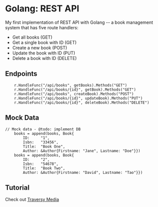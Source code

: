 # Golang: REST API
My first implementation of REST API with Golang -- a book management system that has five route handlers:
- Get all books (GET)
- Get a single book with ID (GET)
- Create a new book (POST)
- Update the book with ID (PUT)
- Delete a book with ID (DELETE)

## Endpoints
```golang
	r.HandleFunc("/api/books", getBooks).Methods("GET")
	r.HandleFunc("/api/books/{id}", getBook).Methods("GET")
	r.HandleFunc("/api/books", createBook).Methods("POST")
	r.HandleFunc("/api/books/{id}", updateBook).Methods("PUT")
	r.HandleFunc("/api/books/{id}", deleteBook).Methods("DELETE") 
```

## Mock Data
```golang
// Mock data - @todo: implement DB
	books = append(books, Book{
		ID:     "1",
		Isbn:   "33456",
		Title:  "Book One",
		Author: &Author{Firstname: "Jane", Lastname: "Doe"}})
	books = append(books, Book{
		ID:     "2",
		Isbn:   "54678",
		Title:  "Book Two",
		Author: &Author{Firstname: "David", Lastname: "Tao"}})
```
 

## Tutorial
Check out [Traversy Media](https://www.youtube.com/user/TechGuyWeb)